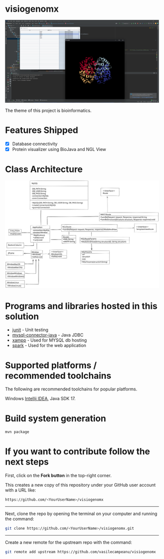 # visiogenomx

![medisafe](docs/visiogenomx.png)

The theme of this project is bioinformatics.

# Features Shipped
- [x] Database connectivity
- [x] Protein visualizer using BioJava and NGL View

# Class Architecture
![test](./visiogenomx-architecture.svg)

# Programs and libraries hosted in this solution
- [junit](https://junit.org/junit5/) - Unit testing
- [mysql-connector-java](https://mvnrepository.com/artifact/mysql/mysql-connector-java) - Java JDBC
- [xampp](https://www.apachefriends.org/index.html) - Used for MYSQL db hosting
- [spark](https://sparkjava.com/) - Used for the web application

# Supported platforms / recommended toolchains
The following are recommended toolchains for popular platforms.

Windows [Intellij IDEA](), Java SDK 17. 

# Build system generation
```bash
mvn package
```

# If you want to contribute follow the next steps
First, click on the **Fork button** in the top-right corner. 

This creates a new copy of this repository under your GitHub user account with a URL like:
```bash
https://github.com/<YourUserName>/visiogenomx
```

---

Next, clone the repo by opening the terminal on your computer and running the command:

```bash
git clone https://github.com/<YourUserName>/visiogenomx.git
```

---

Create a new remote for the upstream repo with the command:
```bash
git remote add upstream https://github.com/vasilecampeanu/visiogenomx
```